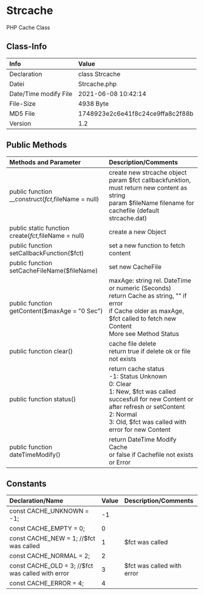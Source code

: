 # Strcache
PHP Cache Class

## Class-Info

| Info | Value |
| :--- | :---- |
| Declaration | class Strcache |
| Datei | Strcache.php |
| Date/Time modify File | 2021-06-08 10:42:14 |
| File-Size | 4938 Byte |
| MD5 File | 1748923e2c6e41f8c24ce9ffa8c2f88b |
| Version | 1.2 |

## Public Methods

| Methods and Parameter | Description/Comments |
| :-------------------- | :------------------- |
| public function __construct($fct,$fileName = null) | create new strcache object<br>param $fct callbackfunktion, must return new content as string<br>param $fileName filename for cachefile (default strcache.dat) |
| public static function create($fct,$fileName = null) | create a new Object |
| public function setCallbackFunction($fct) | set a new function to fetch content  |
| public function setCacheFileName($fileName) | set new CacheFile |
| public function getContent($maxAge = &quot;0 Sec&quot;) | maxAge: string rel. DateTime or numeric (Seconds)<br>return Cache as string, &quot;&quot; if error<br>if Cache older as maxAge, $fct called to fetch new Content<br>More see Method Status |
| public function clear() | cache file delete<br>return true if delete ok or file not exists |
| public function status() | return cache status<br>-1: Status Unknown<br>0: Clear<br>1: New, $fct was called succesfull for new Content or after refresh or setContent<br>2: Normal<br>3: Old, $fct was called with error for new Content |
| public function dateTimeModify() | return DateTime Modify Cache <br>or false if Cachefile not exists or Error |

## Constants

| Declaration/Name | Value | Description/Comments |
| :--------------- | :---- | :------------------- |
|  const CACHE_UNKNOWN = -1; | -1 |   |
|  const CACHE_EMPTY = 0; | 0 |   |
|  const CACHE_NEW = 1; //$fct was called | 1 |  $fct was called  |
|  const CACHE_NORMAL = 2; | 2 |   |
|  const CACHE_OLD = 3; //$fct was called with error | 3 |  $fct was called with error  |
|  const CACHE_ERROR = 4; | 4 |   |

